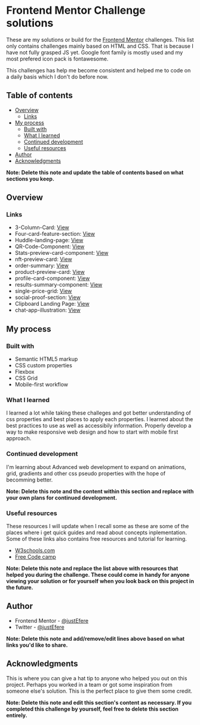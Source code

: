 # Frontend Mentor Challenge solutions

These are my solutions or build for the [Frontend Mentor](https://www.frontendmentor.io) challenges. This list only contains challenges mainly based on HTML and CSS. That is because I have not fully grasped JS yet.
Google font family is mostly used and my most prefered icon pack is fontawesome.

This challenges has help me become consistent and helped me to code on a daily basis which I don't do before now.

## Table of contents

- [Overview](#overview)
  - [Links](#links)
- [My process](#my-process)
  - [Built with](#built-with)
  - [What I learned](#what-i-learned)
  - [Continued development](#continued-development)
  - [Useful resources](#useful-resources)
- [Author](#author)
- [Acknowledgments](#acknowledgments)

**Note: Delete this note and update the table of contents based on what sections you keep.**

## Overview

### Links

- 3-Column-Card: [View](https://justefere.github.io/frontend-mentor/3-column-card/)
- Four-card-feature-section: [View](https://justefere.github.io/frontend-mentor/Four-card-feature-section)
- Huddle-landing-page: [View](https://justefere.github.io/frontend-mentor/Huddle-landing-page/)
- QR-Code-Component: [View](https://justefere.github.io/frontend-mentor/QR-Code-Component/)
- Stats-preview-card-component: [View](https://justefere.github.io/frontend-mentor/Stats-preview-card-component/)
- nft-preview-card: [View](https://justefere.github.io/frontend-mentor/nft-preview-card/)
- order-summary: [View](https://justefere.github.io/frontend-mentor/order-summary/)
- product-preview-card: [View](https://justefere.github.io/frontend-mentor/product-preview-card/)
- profile-card-component: [View](https://justefere.github.io/frontend-mentor/profile-card-component/)
- results-summary-component: [View](https://justefere.github.io/frontend-mentor/results-summary-component)
- single-price-grid: [View](https://justefere.github.io/frontend-mentor/single-price-grid/)
- social-proof-section: [View](https://justefere.github.io/frontend-mentor/social-proof-section)
- Clipboard Landing Page: [View](https://justefere.github.io/frontend-mentor/Clipboard-Landing-page)
- chat-app-illustration: [View](https://justefere.github.io/frontend-mentor/chat-app-illustration)


## My process

### Built with

- Semantic HTML5 markup
- CSS custom properties
- Flexbox
- CSS Grid
- Mobile-first workflow



### What I learned

I learned a lot while taking these challeges and got better understanding of css properties and best places to apply each properties. I learned about the best practices to use as well as accessibily information. Properly develop a way to make responsive web design and how to start with mobile first approach.



### Continued development

I'm learning about Advanced web development to expand on animations, grid, gradients and other css pseudo properties with the hope of becomming better.

**Note: Delete this note and the content within this section and replace with your own plans for continued development.**

### Useful resources
These resources I will update when I recall some as these are some of the places where i get quick guides and read about concepts inplementation. Some of these links also contains free resources and tutorial for learning.

- [W3schools.com](https://www.w3schools.com)
- [Free Code camp](https://www.freecodecamp.org) 

**Note: Delete this note and replace the list above with resources that helped you during the challenge. These could come in handy for anyone viewing your solution or for yourself when you look back on this project in the future.**

## Author

- Frontend Mentor - [@justEfere](https://www.frontendmentor.io/profile/justEfere)
- Twitter - [@justEfere](https://www.twitter.com/justEfere)

**Note: Delete this note and add/remove/edit lines above based on what links you'd like to share.**

## Acknowledgments

This is where you can give a hat tip to anyone who helped you out on this project. Perhaps you worked in a team or got some inspiration from someone else's solution. This is the perfect place to give them some credit.

**Note: Delete this note and edit this section's content as necessary. If you completed this challenge by yourself, feel free to delete this section entirely.**
